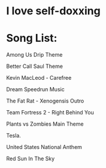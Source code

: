 # I love self-doxxing

# Song List:

Among Us Drip Theme

Better Call Saul Theme

Kevin MacLeod - Carefree

Dream Speedrun Music

The Fat Rat - Xenogensis Outro

Team Fortress 2 - Right Behind You

Plants vs Zombies Main Theme

Tesla.

United States National Anthem

Red Sun In The Sky